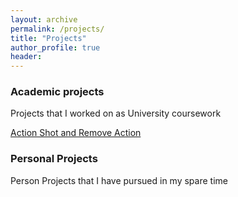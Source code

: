 ```yaml
---
layout: archive
permalink: /projects/
title: "Projects"
author_profile: true
header:
---
```

### Academic projects
Projects that I worked on as University coursework

[Action Shot and Remove Action](https://lancelancezhang.github.io/MatlabImageEditor/)

### Personal Projects
Person Projects that I have pursued in my spare time
